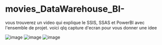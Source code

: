 # movies_DataWarehouse_BI-
 vous trouverez un video qui explique le SSIS, SSAS et PowerBI avec l'ensemble de projet.
 voici qlq capture d'ecran pour vous donner une idee 


![image](https://user-images.githubusercontent.com/58346874/104778123-28aeb980-577d-11eb-9d63-c15abd12fa88.png)
![image](https://user-images.githubusercontent.com/58346874/104778134-2ba9aa00-577d-11eb-93a3-ee13f9924986.png)
![image](https://user-images.githubusercontent.com/58346874/104778112-22b8d880-577d-11eb-89ab-b478a548c56a.png)
